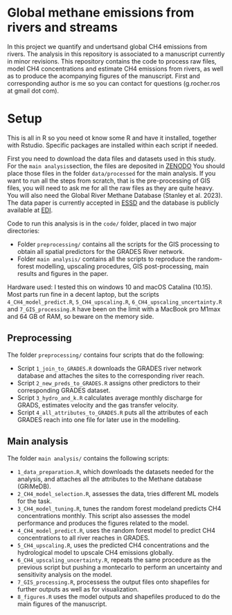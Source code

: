 # Global methane emissions from rivers and streams


In this project we quantify and undertsand global CH4 emissions from rivers. The analysis in this repository is associated to a manuscript currently in minor revisions.
This repository contains the code to process raw files, model CH4 concentrations and estimate CH4 emissions from rivers, as well as to produce the acompanying figures of the manuscript.
First and corresponding author is me so you can contact for questions (g.rocher.ros at gmail dot com).

# Setup
This is all in R so you need ot know some R and have it installed, together with Rstudio. Specific packages are installed within each script if needed.

First you need to download the data files and datasets used in this study. For the `main analysis`section, the files are deposited in [ZENODO](https://doi.org/10.5281/zenodo.7733604)
You should place those files in the folder `data/processed` for the main analysis. 
If you want to run all the steps from scratch, that is the pre-processing of GIS files, you will need to ask me for all the raw files as they are quite heavy. 
You will also need the Global River Methane Database (Stanley et al. 2023). The data paper is currently accepted in [ESSD](https://essd.copernicus.org/preprints/essd-2022-346/) and the database is publicly available at [EDI](https://doi.org/10.6073/pasta/b7d1fba4f9a3e365c9861ac3b58b4a90).

Code to run this analysis is in the `code/` folder, placed in two major directories: 
- Folder `preprocessing/` contains all the scripts for the GIS processing to obtain all spatial predictors for the GRADES River network. 
- Folder `main analysis/` contains all the scripts to reproduce the random-forest modelling, upscaling procedures, GIS post-processing, main results and figures in the paper.

Hardware used: I tested this on windows 10 and macOS Catalina (10.15). Most parts run fine in a decent laptop, but the scripts `4_CH4_model_predict.R`, `5_CH4_upscaling.R`, `6_CH4_upscaling_uncertainty.R` and `7_GIS_processing.R` have been on the limit with a MacBook pro M1max and 64 GB of RAM, so beware on the memory side.

## Preprocessing
The folder `preprocessing/` contains four scripts that do the following:
- Script `1_join_to_GRADES.R` downloads the GRADES river network database and attaches the sites to the corresponding river reach.
- Script `2_new_preds_to_GRADES.R` assigns other predictors to their corresponding GRADES dataset.
- Script `3_hydro_and_k.R` calculates average monthly discharge for GRADS, estimates velocity and the gas transfer velocity.
- Script `4_all_attributes_to_GRADES.R` puts all the attributes of each GRADES reach into one file for later use in the modelling.

## Main analysis
The folder `main analysis/`  contains the following scripts:
- `1_data_preparation.R`, which downloads the datasets needed for the analysis, and attaches all the attributes to the Methane database (GRiMeDB).
- `2_CH4_model_selection.R`, assesses the data, tries different ML models for the task.
- `3_CH4_model_tuning.R`, tunes the random forest modeland predicts CH4 concentrations monthly. This script also assesses the model performance and produces the figures related to the model.
- `4_CH4_model_predict.R`, uses the random forest model to predict CH4 concentrations to all river reaches in GRADES.
- `5_CH4_upscaling.R`, uses the predicted CH4 concentrations and the hydrological model to upscale CH4 emissions globally.
- `6_CH4_upscaling_uncertainty.R`, repeats the same procedure as the previous script but pushing a montecarlo to perform an uncertainty and sensitivity analysis on the model.
- `7_GIS_processing.R`, processess the output files onto shapefiles for further outputs as well as for visualization.
- `8_figures.R` uses the model outputs and shapefiles produced to do the main figures of the manuscript.

